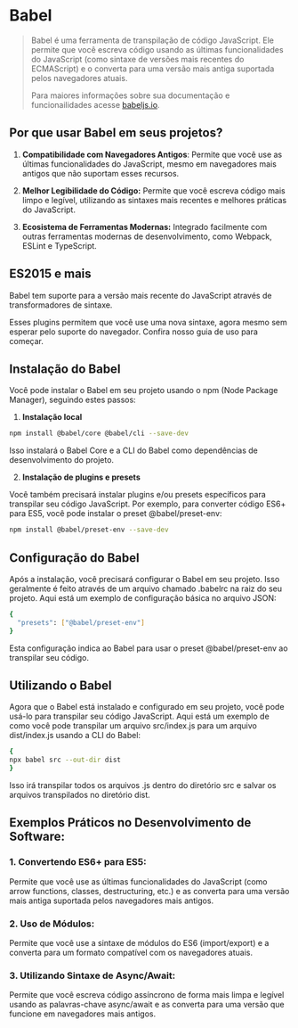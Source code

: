 

# Babel
<blockquote> Babel é uma ferramenta de transpilação de código JavaScript. Ele permite que você escreva código usando as últimas funcionalidades do JavaScript (como sintaxe de versões mais recentes do ECMAScript) e o converta para uma versão mais antiga suportada pelos navegadores atuais.

Para maiores informações sobre sua documentação e funcionailidades acesse <a href='https://babeljs.io/docs/' >babeljs.io</a>.
</blockquote>

 ## Por que usar Babel em seus projetos?

 1. **Compatibilidade com Navegadores Antigos**: Permite que você use as últimas funcionalidades do JavaScript, mesmo em navegadores mais antigos que não suportam esses recursos.

 2. **Melhor Legibilidade do Código:** Permite que você escreva código mais limpo e legível, utilizando as sintaxes mais recentes e melhores práticas do JavaScript.

 3. **Ecosistema de Ferramentas Modernas:** Integrado facilmente com outras ferramentas modernas de desenvolvimento, como Webpack, ESLint e TypeScript.
 

## ES2015 e mais 

Babel tem suporte para a versão mais recente do JavaScript através de transformadores de sintaxe.

Esses plugins permitem que você use uma nova sintaxe, agora mesmo sem esperar pelo suporte do navegador. Confira nosso guia de uso para começar.

## Instalação do Babel

Você pode instalar o Babel em seu projeto usando o npm (Node Package Manager), seguindo estes passos:

1. **Instalação local**

```bash
npm install @babel/core @babel/cli --save-dev
```

Isso instalará o Babel Core e a CLI do Babel como dependências de desenvolvimento do projeto.

2. **Instalação de plugins e presets**

Você também precisará instalar plugins e/ou presets específicos para transpilar seu código JavaScript. Por exemplo, para converter código ES6+ para ES5, você pode instalar o preset @babel/preset-env:

```bash
npm install @babel/preset-env --save-dev
```
## Configuração do Babel
Após a instalação, você precisará configurar o Babel em seu projeto. Isso geralmente é feito através de um arquivo chamado .babelrc na raiz do seu projeto. Aqui está um exemplo de configuração básica no arquivo JSON:

```bash
{
  "presets": ["@babel/preset-env"]
}
```

Esta configuração indica ao Babel para usar o preset @babel/preset-env ao transpilar seu código.

## Utilizando o Babel


Agora que o Babel está instalado e configurado em seu projeto, você pode usá-lo para transpilar seu código JavaScript. Aqui está um exemplo de como você pode transpilar um arquivo src/index.js para um arquivo dist/index.js usando a CLI do Babel:


```bash
{
npx babel src --out-dir dist
}
```

Isso irá transpilar todos os arquivos .js dentro do diretório src e salvar os arquivos transpilados no diretório dist.

## Exemplos Práticos no Desenvolvimento de Software:

### 1. Convertendo ES6+ para ES5:

Permite que você use as últimas funcionalidades do JavaScript (como arrow functions, classes, destructuring, etc.) e as converta para uma versão mais antiga suportada pelos navegadores mais antigos.

### 2. Uso de Módulos:

Permite que você use a sintaxe de módulos do ES6 (import/export) e a converta para um formato compatível com os navegadores atuais.

### 3. Utilizando Sintaxe de Async/Await:

Permite que você escreva código assíncrono de forma mais limpa e legível usando as palavras-chave async/await e as converta para uma versão que funcione em navegadores mais antigos.
